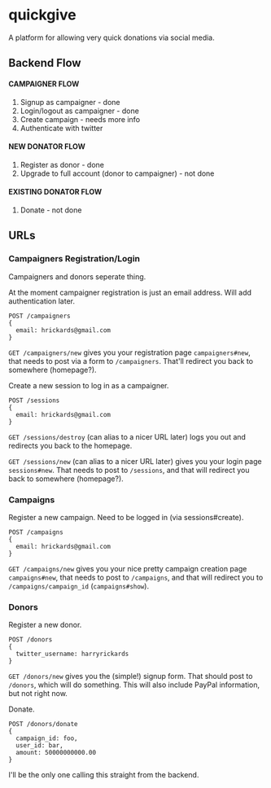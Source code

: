 quickgive
=========

A platform for allowing very quick donations via social media.


## Backend Flow
#### CAMPAIGNER FLOW
1. Signup as campaigner - done
2. Login/logout as campaigner - done
3. Create campaign - needs more info
4. Authenticate with twitter

#### NEW DONATOR FLOW
1. Register as donor - done
2. Upgrade to full account (donor to campaigner) - not done

#### EXISTING DONATOR FLOW
1. Donate - not done

## URLs
### Campaigners Registration/Login
Campaigners and donors seperate thing.

At the moment campaigner registration is just an email address. Will add authentication later.

    POST /campaigners
    {
      email: hrickards@gmail.com
    }

`GET /campaigners/new` gives you your registration page `campaigners#new`, that needs to post via a form to `/campaigners`. That'll redirect you back to somewhere (homepage?).

Create a new session to log in as a campaigner.

    POST /sessions
    {
      email: hrickards@gmail.com
    }

`GET /sessions/destroy` (can alias to a nicer URL later) logs you out and redirects you back to the homepage.

`GET /sessions/new` (can alias to a nicer URL later) gives you your login page `sessions#new`. That needs to post to `/sessions`, and that will redirect you back to somewhere (homepage?).

### Campaigns
Register a new campaign. Need to be logged in (via sessions#create).

    POST /campaigns
    {
      email: hrickards@gmail.com
    }

`GET /campaigns/new` gives you your nice pretty campaign creation page `campaigns#new`, that needs to post to `/campaigns`, and that will redirect you to `/campaigns/campaign_id` (`campaigns#show`).


### Donors
Register a new donor.

    POST /donors
    {
      twitter_username: harryrickards
    }

`GET /donors/new` gives you the (simple!) signup form. That should post to `/donors`, which will do something. This will also include PayPal information, but not right now.

Donate.

    POST /donors/donate
    {
      campaign_id: foo,
      user_id: bar,
      amount: 50000000000.00
    }

I'll be the only one calling this straight from the backend.
